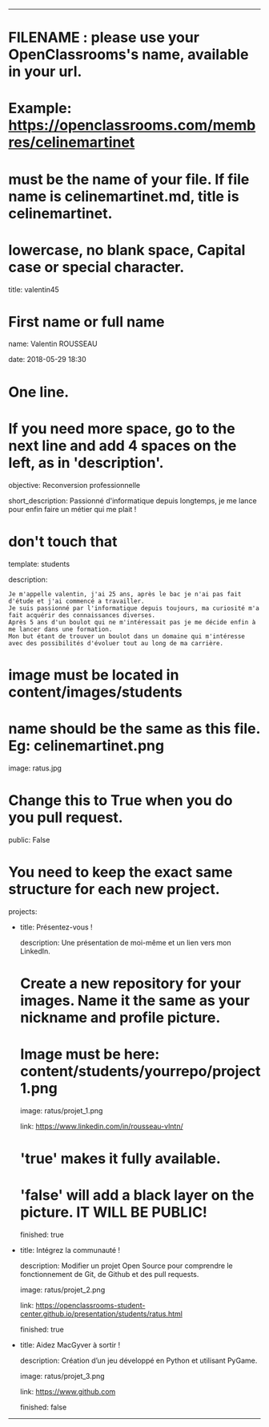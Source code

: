 ---


# FILENAME : please use your OpenClassrooms's name, available in your url.

# Example: https://openclassrooms.com/membres/celinemartinet

# must be the name of your file. If file name is celinemartinet.md, title is celinemartinet.

# lowercase, no blank space, Capital case or special character.

title: valentin45


# First name or full name

name: Valentin ROUSSEAU

date: 2018-05-29 18:30


# One line.

# If you need more space, go to the next line and add 4 spaces on the left, as in 'description'.

objective: Reconversion professionnelle

short_description: Passionné d'informatique depuis longtemps, je me lance pour enfin faire un métier qui me plait !


# don't touch that

template: students

description:

    Je m'appelle valentin, j'ai 25 ans, après le bac je n'ai pas fait d'étude et j'ai commencé a travailler.
    Je suis passionné par l'informatique depuis toujours, ma curiosité m'a fait acquérir des connaissances diverses.
    Après 5 ans d'un boulot qui ne m'intéressait pas je me décide enfin à me lancer dans une formation.
    Mon but étant de trouver un boulot dans un domaine qui m'intéresse avec des possibilités d'évoluer tout au long de ma carrière.



# image must be located in content/images/students

# name should be the same as this file. Eg: celinemartinet.png

image: ratus.jpg


# Change this to True when you do you pull request.

public: False


# You need to keep the exact same structure for each new project.

projects:

  - title: Présentez-vous !

    description: Une présentation de moi-même et un lien vers mon LinkedIn.

    # Create a new repository for your images. Name it the same as your nickname and profile picture.

    # Image must be here: content/students/yourrepo/project1.png

    image: ratus/projet_1.png

    link: https://www.linkedin.com/in/rousseau-vlntn/

    # 'true' makes it fully available.

    # 'false' will add a black layer on the picture. IT WILL BE PUBLIC!

    finished: true

  - title: Intégrez la communauté !

    description: Modifier un projet Open Source pour comprendre le fonctionnement de Git, de Github et des pull requests. 

    image: ratus/projet_2.png

    link: https://openclassrooms-student-center.github.io/presentation/students/ratus.html

    finished: true

  - title: Aidez MacGyver à sortir !

    description: Création d’un jeu développé en Python et utilisant PyGame.

    image: ratus/projet_3.png

    link: https://www.github.com

    finished: false

---